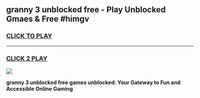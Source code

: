 
## granny 3 unblocked free - Play Unblocked Gmaes & Free #himgv
<h3>
<a href="https://news.freeplayer.one?title=granny_3_unblocked_free&ref=24F">CLICK TO PLAY</a></h3>
<hr>

<h3>
<a href="https://news.freeplayer.one?title=granny_3_unblocked_free&ref=24F">CLICK 2 PLAY</a>
  
</h3>

<a href="https://news.freeplayer.one?title=granny_3_unblocked_free&ref=24F/"><img src="https://clearcache.store/games.png"></a>


**granny 3 unblocked free games unblocked: Your Gateway to Fun and Accessible Online Gaming**
